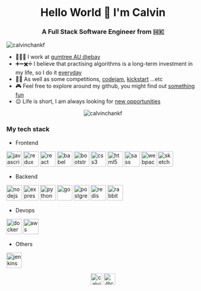<h1 align="center">Hello World 👋 I'm Calvin</h1>
<h3 align="center">A Full Stack Software Engineer from 🇭🇰 </h3>

<p align="left"> <img src="https://komarev.com/ghpvc/?username=calvinchankf" alt="calvinchankf" /> </p>

- 👨🏻‍💻 I work at [gumtree AU @ebay](http://gumtree.com.au/)
- ➕➖✖️➗ I believe that practising algorithms is a long-term investment in my life, so I do it [everyday](https://github.com/calvinchankf/algodaily)
- 🏃🏻 As well as some competitions, [codejam](https://github.com/calvinchankf/GoogleCodeJam), [kickstart](https://github.com/calvinchankf/googlekickstart) ...etc
- 🎮 Feel free to explore around my github, you might find out [something fun](https://github.com/calvinchankf/stupid-tetris)
- 😉 Life is short, I am always looking for [new opportunities](https://www.linkedin.com/in/calvinchankf/)

<p align="center">
  <img align="center" src="https://github-readme-stats.vercel.app/api?username=calvinchankf&show_icons=true" alt="calvinchankf" />
</p>

### My tech stack

- Frontend
<p align="left">
  <img src="https://devicons.github.io/devicon/devicon.git/icons/javascript/javascript-original.svg" alt="javascript" width="40" height="40"/> 
  <img src="https://devicons.github.io/devicon/devicon.git/icons/redux/redux-original.svg" alt="redux" width="40" height="40"/> 
  <img src="https://devicons.github.io/devicon/devicon.git/icons/react/react-original-wordmark.svg" alt="react" width="40" height="40"/> 
  <img src="https://www.vectorlogo.zone/logos/babeljs/babeljs-icon.svg" alt="babel" width="40" height="40"/> 
  <img src="https://devicons.github.io/devicon/devicon.git/icons/bootstrap/bootstrap-plain.svg" alt="bootstrap" width="40" height="40"/> 
  <img src="https://devicons.github.io/devicon/devicon.git/icons/css3/css3-original-wordmark.svg" alt="css3" width="40" height="40"/>
  <img src="https://devicons.github.io/devicon/devicon.git/icons/html5/html5-original-wordmark.svg" alt="html5" width="40" height="40"/> 
  <img src="https://devicons.github.io/devicon/devicon.git/icons/sass/sass-original.svg" alt="sass" width="40" height="40"/> 
  <img src="https://devicons.github.io/devicon/devicon.git/icons/webpack/webpack-original.svg" alt="webpack" width="40" height="40"/>
  <img src="https://www.vectorlogo.zone/logos/sketchapp/sketchapp-icon.svg" alt="sketch" width="40" height="40"/> 
</p>

- Backend
<p align="left">
  <img src="https://devicons.github.io/devicon/devicon.git/icons/nodejs/nodejs-original-wordmark.svg" alt="nodejs" width="40" height="40"/> 
  <img src="https://devicons.github.io/devicon/devicon.git/icons/express/express-original-wordmark.svg" alt="express" width="40" height="40"/> 
  <img src="https://devicons.github.io/devicon/devicon.git/icons/python/python-original.svg" alt="python" width="40" height="40"/> 
  <img src="https://devicons.github.io/devicon/devicon.git/icons/go/go-original.svg" alt="go" width="40" height="40"/> 
  <img src="https://devicons.github.io/devicon/devicon.git/icons/postgresql/postgresql-original-wordmark.svg" alt="postgresql" width="40" height="40"/> 
  <img src="https://devicons.github.io/devicon/devicon.git/icons/redis/redis-original-wordmark.svg" alt="redis" width="40" height="40"/> 
  <img src="https://www.vectorlogo.zone/logos/rabbitmq/rabbitmq-icon.svg" alt="rabbitMQ" width="40" height="40"/> 
</p>

- Devops
<p align="left">
  <img src="https://devicons.github.io/devicon/devicon.git/icons/docker/docker-original-wordmark.svg" alt="docker" width="40" height="40"/>
  <img src="https://devicons.github.io/devicon/devicon.git/icons/amazonwebservices/amazonwebservices-original-wordmark.svg" alt="aws" width="40" height="40"/> 
</p>

- Others
<p align="left">
  <img src="https://www.vectorlogo.zone/logos/jenkins/jenkins-icon.svg" alt="jenkins" width="40" height="40"/> 
</p>

<p align="center">
<a href="https://linkedin.com/in/calvinchankf" target="blank"><img align="center" src="https://cdn.jsdelivr.net/npm/simple-icons@3.0.1/icons/linkedin.svg" alt="calvinchankf" height="30" width="30" /></a>
<a href="https://medium.com/@calvinchankf" target="blank"><img align="center" src="https://cdn.jsdelivr.net/npm/simple-icons@3.0.1/icons/medium.svg" alt="@calvinchankf" height="30" width="30" /></a>
</p>
